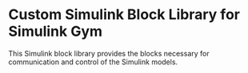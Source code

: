 # Custom Simulink Block Library for Simulink Gym

This Simulink block library provides the blocks necessary for communication and control of the Simulink models.